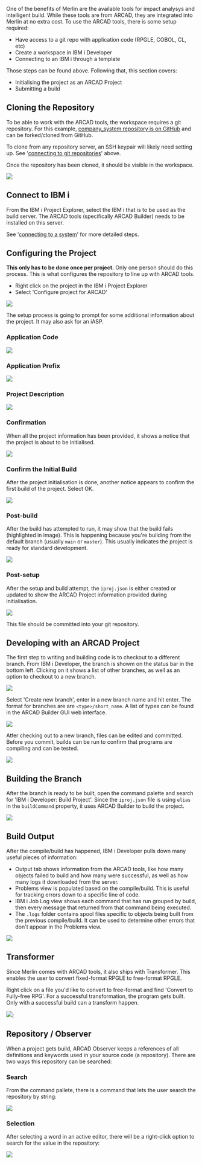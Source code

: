One of the benefits of Merlin are the available tools for impact analysys and intelligent build. While these tools are from ARCAD, they are integrated into Merlin at no extra cost. To use the ARCAD tools, there is some setup required:

* Have access to a git repo with application code (RPGLE, COBOL, CL, etc)
* Create a workspace in IBM i Developer
* Connecting to an IBM i through a template

Those steps can be found above. Following that, this section covers:

* Initialising the project as an ARCAD Project
* Submitting a build

## Cloning the Repository

To be able to work with the ARCAD tools, the workspace requires a git repository. For this example, [company_system repository is on GitHub](https://github.com/IBM/ibmi-company_system) and can be forked/cloned from GitHub.

To clone from any repository server, an SSH keypair will likely need setting up. See '[connecting to git repositories](#connecting-to-git-repositories)' above.

Once the repository has been cloned, it should be visible in the workspace.

![](../../images/ide/arcad-1.png)

## Connect to IBM i

From the IBM i Project Explorer, select the IBM i that is to be used as the build server. The ARCAD tools (specifically ARCAD Builder) needs to be installed on this server. 

See '[connecting to a system](#connecting-to-a-remote-system)' for more detailed steps.

## Configuring the Project

**This only has to be done once per project.** Only one person should do this process. This is what configures the repository to line up with ARCAD tools.

* Right click on the project in the IBM i Project Explorer
* Select 'Configure project for ARCAD'

![](../../images/ide/arcad-2.png)

The setup process is going to prompt for some additional information about the project. It may also ask for an iASP.

### Application Code

![](../../images/ide/arcad-3.png)

### Application Prefix

![](../../images/ide/arcad-4.png)

### Project Description

![](../../images/ide/arcad-5.png)

### Confirmation

When all the project information has been provided, it shows a notice that the project is about to be initialised.

![](../../images/ide/arcad-6.png)

### Confirm the Initial Build

After the project initialisation is done, another notice appears to confirm the first build of the project. Select OK.

![](../../images/ide/arcad-7.png)

### Post-build

After the build has attempted to run, it may show that the build fails (highlighted in image). This is happening because you're building from the default branch (usually `main` or `master`). This usually indicates the project is ready for standard development.

![](../../images/ide/arcad-8.png)

### Post-setup

After the setup and build attempt, the `iproj.json` is either created or updated to show the ARCAD Project information provided during initialisation.

![](../../images/ide/arcad-9.png)

This file should be committed into your git repository.

## Developing with an ARCAD Project

The first step to writing and building code is to checkout to a different branch. From IBM i Developer, the branch is showm on the status bar in the bottom left. Clicking on it shows a list of other branches, as well as an option to checkout to a new branch.

![](../../images/ide/arcad-10.png)

Select 'Create new branch', enter in a new branch name and hit enter. The format for branches are are `<type>/short_name`. A list of types can be found in the ARCAD Builder GUI web interface.

![](../../images/ide/arcad-11.png)

Atfer checking out to a new branch, files can be edited and committed. Before you commit, builds can be run to confirm that programs are compiling and can be tested.

![](../../images/ide/arcad-12.png)

## Building the Branch

After the branch is ready to be built, open the command palette and search for 'IBM i Developer: Build Project'. Since the `iproj.json` file is using `elias` in the `buildCommand` property, it uses ARCAD Builder to build the project.

![](../../images/ide/arcad-13.png)

## Build Output

After the compile/build has happened, IBM i Developer pulls down many useful pieces of information:

* Output tab shows information from the ARCAD tools, like how many objects failed to build and how many were successful, as well as how many logs it downloaded from the server.
* Problems view is populated based on the compile/build. This is useful for tracking errors down to a specific line of code.
* IBM i Job Log view shows each command that has run grouped by build, then every message that returned from that command being executed.
* The `.logs` folder contains spool files specific to objects being built from the previous compile/build. It can be used to determine other errors that don't appear in the Problems view.

![](../../images/ide/arcad-14.png)

## Transformer

Since Merlin comes with ARCAD tools, it also ships with Transformer. This enables the user to convert fixed-format RPGLE to free-format RPGLE.

Right click on a file you'd like to convert to free-format and find 'Convert to Fully-free RPG'. For a successful transformation, the program gets built. Only with a successful build can a transform happen.

![](../../images/ide/arcad-15.png);

## Repository / Observer

When a project gets build, ARCAD Observer keeps a references of all definitions and keywords used in your source code (a repository). There are two ways this repository can be searched:

### Search

From the command pallete, there is a command that lets the user search the repository by string:

![](../../images/ide/arcad-16.png)

### Selection

After selecting a word in an active editor, there will be a right-click option to search for the value in the repository:

![](../../images/ide/arcad-17.png)